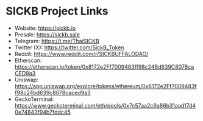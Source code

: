 # SICKB Project Links

- Website: https://sickb.io
- Presale: https://sickb.sale
- Telegram: https://t.me/ThaiSICKB
- Twitter (X): https://twitter.com/SickB_Token
- Reddit: https://www.reddit.com/r/SICKBUFFALODAO/
- Etherscan: https://etherscan.io/token/0x8172e2Ff7009483ff98c24Bd639C8078caCED9a3
- Uniswap: https://app.uniswap.org/explore/tokens/ethereum/0x8172e2Ff7009483ff98c24bd639c8078caced9a3
- GeckoTerminal: https://www.geckoterminal.com/eth/pools/0x7c57aa2c9a86b31aad17d40e74843f94b7fddc45

